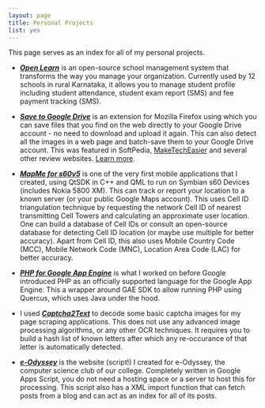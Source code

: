 ```yaml
---
layout: page
title: Personal Projects
list: yes
---
```


<p class="message">
  This page serves as an index for all of my personal projects. 
</p>

* [**_Open Learn_**](https://github.com/akarthik10/rajeshwari) is an open-source school management system that transforms the way you manage your organization. Currently used by 12 schools in rural Karnataka, it allows you to manage student profile including student attendance, student exam report (SMS) and fee payment tracking (SMS).

* [**_Save to Google Drive_**](https://github.com/akarthik10/save_to_google_drive) is an extension for Mozilla Firefox using which you can save files that you find on the web directly to your Google Drive account - no need to download and upload it again. This can also detect all the images in a web page and batch-save them to your Google Drive account. This was featured in SoftPedia, [MakeTechEasier](https://www.maketecheasier.com/save-files-to-google-drive-firefox/) and several other review websites. [Learn more](https://akarthik10.wordpress.com/2013/01/03/save-to-google-drive-extension-for-mozilla-firefox/). 

* [**_MapMe for s60v5_**](https://github.com/akarthik10/MapMe) is one of the very first mobile applications that I created, using QtSDK in C++ and QML to run on Symbian s60 Devices (includes Nokia 5800 XM). This can track or report your location to a known server (or your public Google Maps account). This uses Cell ID triangulation technique by requesting the network Cell ID of nearest transmitting Cell Towers and calculating an approximate user location. One can build a database of Cell IDs or consult an open-source database for detecting Cell ID location (or maybe use multiple for better accuracy). Apart from Cell ID, this also uses Mobile Country Code (MCC), Mobile Network Code (MNC), Location Area Code (LAC) for better accuracy.

* [**_PHP for Google App Engine_**](https://github.com/akarthik10/gae-php) is what I worked on before Google introduced PHP as an officially supported language for the Google App Engine. This a wrapper around GAE SDK to allow running PHP using Quercus, which uses Java under the hood. 

* I used [**_Captcha2Text_**](https://github.com/akarthik10/Captcha2Text) to decode some basic captcha images for my page scraping applications. This does not use any advanced image processing algorithms, or any other OCR techniques. It requires you to build a hash list of known letters after which any re-occurance of that letter is automatically detected.

* [**_e-Odyssey_**](https://github.com/akarthik10/e-Odyssey) is the website (script!) I created for e-Odyssey, the computer science club of our college. Completely written in Google Apps Script, you do not need a hosting space or a server to host this for processing. This script also has a XML import function that can fetch posts from a blog and can act as an index for all of its posts.
